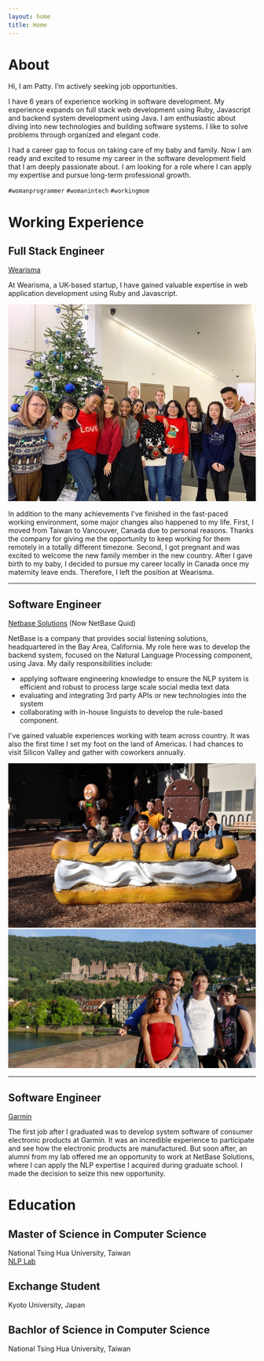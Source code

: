 ```yaml
---
layout: home
title: Home
---
```


# About

Hi, I am Patty. I’m actively seeking job opportunities.

I have 6 years of experience working in software development. My experience expands on full stack web development using Ruby, Javascript and backend system development using Java. I am enthusiastic about diving into new technologies and building software systems. I like to solve problems through organized and elegant code.

I had a career gap to focus on taking care of my baby and family. Now I am ready and excited to resume my career in the software development field that I am deeply passionate about. I am looking for a role where I can apply my expertise and pursue long-term professional growth.

`#womanprogrammer`
`#womanintech`
`#workingmom`


# Working Experience

## Full Stack Engineer
[Wearisma](https://www.wearisma.com/)

At Wearisma, a UK-based startup, I have gained valuable expertise in web application development using Ruby and Javascript.

![Year end gathering at London, UK](assets/photo_wearisma.png "Wearisma")

In addition to the many achievements I've finished in the fast-paced working environment, some major changes also happened to my life. First, I moved from Taiwan to Vancouver, Canada due to personal reasons. Thanks the company for giving me the opportunity to keep working for them remotely in a totally different timezone. Second, I got pregnant and was excited to welcome the new family member in the new country. After I gave birth to my baby, I decided to pursue my career locally in Canada once my maternity leave ends. Therefore, I left the position at Wearisma.

* * *

## Software Engineer
[Netbase Solutions](https://netbasequid.com/) (Now NetBase Quid)

NetBase is a company that provides social listening solutions, headquartered in the Bay Area, California. My role here was to develop the backend system, focused on the Natural Language Processing component, using Java. My daily responsibilities include:
- applying software engineering knowledge to ensure the NLP system is efficient and robust to process large scale social media text data
- evaluating and integrating 3rd party APIs or new technologies into the system
- collaborating with in-house linguists to develop the rule-based component.

I've gained valuable experiences working with team across country. It was also the first time I set my foot on the land of Americas. I had chances to visit Silicon Valley and gather with coworkers annually.

![Visit Google campus at Mountain View, California](assets/photo_nb_us.jpeg "Mountain View")
![Heidelberg, Germany](assets/photo_nb_germany.jpeg "Heidelberg")

* * *

## Software Engineer
[Garmin](https://www.garmin.com/)

The first job after I graduated was to develop system software of consumer electronic products at Garmin. It was an incredible experience to participate and see how the electronic products are manufactured. But soon after, an alumni from my lab offered me an opportunity to work at NetBase Solutions, where I can apply the NLP expertise I acquired during graduate school. I made the decision to seize this new opportunity.


# Education

## Master of Science in Computer Science
National Tsing Hua University, Taiwan \
[NLP Lab](https://www.nlplab.cc/)

## Exchange Student
Kyoto University, Japan

## Bachlor of Science in Computer Science
National Tsing Hua University, Taiwan
